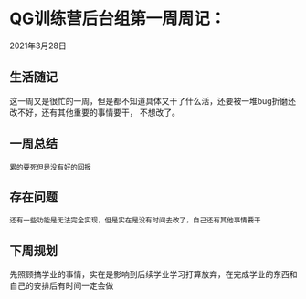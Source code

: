 # QG训练营后台组第一周周记：
2021年3月28日

## 生活随记
这一周又是很忙的一周，但是都不知道具体又干了什么活，还要被一堆bug折磨还改不好，还有其他重要的事情要干， 不想改了。


## 一周总结
    累的要死但是没有好的回报


## 存在问题
    还有一些功能是无法完全实现，但是实在是没有时间去改了，自己还有其他事情要干


## 下周规划
先照顾搞学业的事情，实在是影响到后续学业学习打算放弃，在完成学业的东西和自己的安排后有时间一定会做

